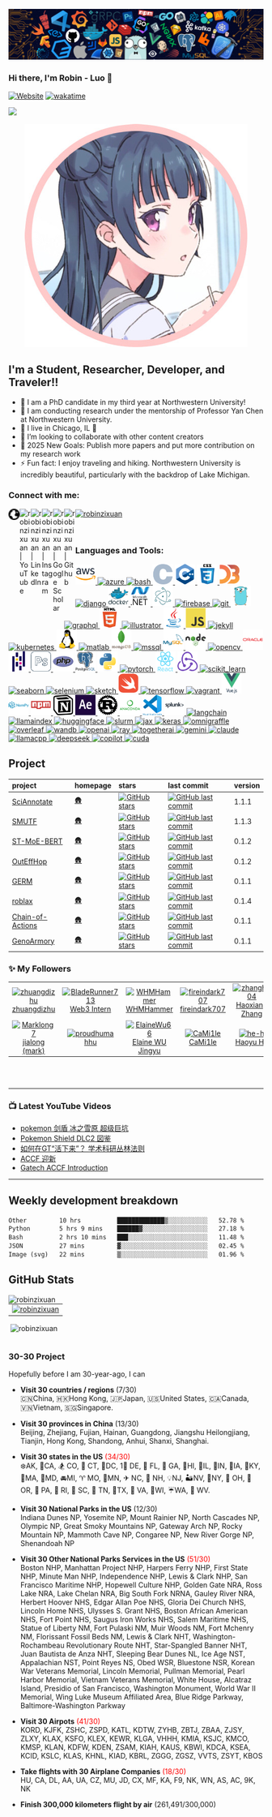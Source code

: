
<p align="center"><img src="assert/header_.png" /></p>

### Hi there, I'm Robin - Luo 👋 

[![Website](https://img.shields.io/website?label=robinzixuan.com&style=for-the-badge&url=https%3A%2F%2Fcodestackr.com)](https://hluo76.github.io/robin.github.io/)
[![wakatime](https://wakatime.com/badge/user/5d89be5e-117e-4882-805a-5aedd1abcb86/project/0617f7fd-c528-4ef5-bd2e-56df133b971c.svg)](https://wakatime.com/badge/user/5d89be5e-117e-4882-805a-5aedd1abcb86/project/0617f7fd-c528-4ef5-bd2e-56df133b971c)

<img src="https://count.getloli.com/get/@:robinzixuan?theme=moebooru" />




<p align="center"><img src="assert/oqaazcctup1.jpeg" alt="robinzixuan" /></p>



## I'm a Student, Researcher, Developer, and Traveler!!

- 🔭 I am a PhD candidate in my third year at Northwestern University!
- 🤖 I am conducting research under the mentorship of Professor Yan Chen at Northwestern University.
- 🌱 I live in Chicago, IL 🤣
- 👯 I’m looking to collaborate with other content creators
- 🥅 2025 New Goals: Publish more papers and put more contribution on my research work
- ⚡ Fun fact: I enjoy traveling and hiking. Northwestern University is incredibly beautiful, particularly with the backdrop of Lake Michigan.




### Connect with me:

[<img align="left" alt="robinzixuan.com" width="22px" src="https://raw.githubusercontent.com/iconic/open-iconic/master/svg/globe.svg" />][website]
[<img align="left" alt="robinzixuan | YouTube" width="22px" src="https://cdn.jsdelivr.net/npm/simple-icons@v3/icons/youtube.svg" />][youtube]


[<img align="left" alt="robinzixuan | LinkedIn" width="22px" src="https://cdn.jsdelivr.net/npm/simple-icons@v3/icons/linkedin.svg" />][linkedin]
[<img align="left" alt="robinzixuan | Instagram" width="22px" src="https://cdn.jsdelivr.net/npm/simple-icons@v3/icons/instagram.svg" />][instagram]
[<img align="left" alt="robinzixuan | Google Scholar" width="22px" src="https://cdn.jsdelivr.net/npm/simple-icons@v3/icons/googlescholar.svg" />][googlescholar]


[<img align="left" alt="robinzixuan | Github" width="22px" src="https://cdn.jsdelivr.net/npm/simple-icons@v3/icons/github.svg" />][webdevplaylist]
<a href="https://twitter.com/robinzixuan" target="blank"><img align="center" src="https://raw.githubusercontent.com/rahuldkjain/github-profile-readme-generator/master/src/images/icons/Social/twitter.svg" alt="robinzixuan" height="30" width="40" /></a>

<br />

### Languages and Tools:
<p align="left"> <a href="https://aws.amazon.com" target="_blank" rel="noreferrer"> <img src="https://raw.githubusercontent.com/devicons/devicon/master/icons/amazonwebservices/amazonwebservices-original-wordmark.svg" alt="aws" width="40" height="40"/> </a> <a href="https://azure.microsoft.com/en-in/" target="_blank" rel="noreferrer"> <img src="https://www.vectorlogo.zone/logos/microsoft_azure/microsoft_azure-icon.svg" alt="azure" width="40" height="40"/> </a> <a href="https://www.gnu.org/software/bash/" target="_blank" rel="noreferrer"> <img src="https://www.vectorlogo.zone/logos/gnu_bash/gnu_bash-icon.svg" alt="bash" width="40" height="40"/> </a> <a href="https://www.cprogramming.com/" target="_blank" rel="noreferrer"> <img src="https://raw.githubusercontent.com/devicons/devicon/master/icons/c/c-original.svg" alt="c" width="40" height="40"/> </a> <a href="https://www.w3schools.com/cpp/" target="_blank" rel="noreferrer"> <img src="https://raw.githubusercontent.com/devicons/devicon/master/icons/cplusplus/cplusplus-original.svg" alt="cplusplus" width="40" height="40"/> </a> <a href="https://www.w3schools.com/css/" target="_blank" rel="noreferrer"> <img src="https://raw.githubusercontent.com/devicons/devicon/master/icons/css3/css3-original-wordmark.svg" alt="css3" width="40" height="40"/> </a> <a href="https://d3js.org/" target="_blank" rel="noreferrer"> <img src="https://raw.githubusercontent.com/devicons/devicon/master/icons/d3js/d3js-original.svg" alt="d3js" width="40" height="40"/> </a> <a href="https://www.djangoproject.com/" target="_blank" rel="noreferrer"> <img src="https://cdn.worldvectorlogo.com/logos/django.svg" alt="django" width="40" height="40"/> </a> <a href="https://www.docker.com/" target="_blank" rel="noreferrer"> <img src="https://raw.githubusercontent.com/devicons/devicon/master/icons/docker/docker-original-wordmark.svg" alt="docker" width="40" height="40"/> </a> <a href="https://dotnet.microsoft.com/" target="_blank" rel="noreferrer"> <img src="https://raw.githubusercontent.com/devicons/devicon/master/icons/dot-net/dot-net-original-wordmark.svg" alt="dotnet" width="40" height="40"/> </a> <a href="https://www.electronjs.org" target="_blank" rel="noreferrer"> <img src="https://raw.githubusercontent.com/devicons/devicon/master/icons/electron/electron-original.svg" alt="electron" width="40" height="40"/> </a> <a href="https://firebase.google.com/" target="_blank" rel="noreferrer"> <img src="https://www.vectorlogo.zone/logos/firebase/firebase-icon.svg" alt="firebase" width="40" height="40"/> </a> <a href="https://git-scm.com/" target="_blank" rel="noreferrer"> <img src="https://www.vectorlogo.zone/logos/git-scm/git-scm-icon.svg" alt="git" width="40" height="40"/> </a> <a href="https://golang.org" target="_blank" rel="noreferrer"> <img src="https://raw.githubusercontent.com/devicons/devicon/master/icons/go/go-original.svg" alt="go" width="40" height="40"/> </a> <a href="https://graphql.org" target="_blank" rel="noreferrer"> <img src="https://www.vectorlogo.zone/logos/graphql/graphql-icon.svg" alt="graphql" width="40" height="40"/> </a> <a href="https://www.w3.org/html/" target="_blank" rel="noreferrer"> <img src="https://raw.githubusercontent.com/devicons/devicon/master/icons/html5/html5-original-wordmark.svg" alt="html5" width="40" height="40"/> </a> <a href="https://www.adobe.com/in/products/illustrator.html" target="_blank" rel="noreferrer"> <img src="https://www.vectorlogo.zone/logos/adobe_illustrator/adobe_illustrator-icon.svg" alt="illustrator" width="40" height="40"/> </a> <a href="https://www.java.com" target="_blank" rel="noreferrer"> <img src="https://raw.githubusercontent.com/devicons/devicon/master/icons/java/java-original.svg" alt="java" width="40" height="40"/> </a> <a href="https://developer.mozilla.org/en-US/docs/Web/JavaScript" target="_blank" rel="noreferrer"> <img src="https://raw.githubusercontent.com/devicons/devicon/master/icons/javascript/javascript-original.svg" alt="javascript" width="40" height="40"/> </a> <a href="https://jekyllrb.com/" target="_blank" rel="noreferrer"> <img src="https://www.vectorlogo.zone/logos/jekyllrb/jekyllrb-icon.svg" alt="jekyll" width="40" height="40"/> </a> <a href="https://kubernetes.io" target="_blank" rel="noreferrer"> <img src="https://www.vectorlogo.zone/logos/kubernetes/kubernetes-icon.svg" alt="kubernetes" width="40" height="40"/> </a> <a href="https://www.linux.org/" target="_blank" rel="noreferrer"> <img src="https://raw.githubusercontent.com/devicons/devicon/master/icons/linux/linux-original.svg" alt="linux" width="40" height="40"/> </a> <a href="https://www.mathworks.com/" target="_blank" rel="noreferrer"> <img src="https://upload.wikimedia.org/wikipedia/commons/2/21/Matlab_Logo.png" alt="matlab" width="40" height="40"/> </a> <a href="https://www.mongodb.com/" target="_blank" rel="noreferrer"> <img src="https://raw.githubusercontent.com/devicons/devicon/master/icons/mongodb/mongodb-original-wordmark.svg" alt="mongodb" width="40" height="40"/> </a> <a href="https://www.microsoft.com/en-us/sql-server" target="_blank" rel="noreferrer"> <img src="https://www.svgrepo.com/show/303229/microsoft-sql-server-logo.svg" alt="mssql" width="40" height="40"/> </a> <a href="https://www.mysql.com/" target="_blank" rel="noreferrer"> <img src="https://raw.githubusercontent.com/devicons/devicon/master/icons/mysql/mysql-original-wordmark.svg" alt="mysql" width="40" height="40"/> </a> <a href="https://nodejs.org" target="_blank" rel="noreferrer"> <img src="https://raw.githubusercontent.com/devicons/devicon/master/icons/nodejs/nodejs-original-wordmark.svg" alt="nodejs" width="40" height="40"/> </a> <a href="https://opencv.org/" target="_blank" rel="noreferrer"> <img src="https://www.vectorlogo.zone/logos/opencv/opencv-icon.svg" alt="opencv" width="40" height="40"/> </a> <a href="https://www.oracle.com/" target="_blank" rel="noreferrer"> <img src="https://raw.githubusercontent.com/devicons/devicon/master/icons/oracle/oracle-original.svg" alt="oracle" width="40" height="40"/> </a> <a href="https://pandas.pydata.org/" target="_blank" rel="noreferrer"> <img src="https://raw.githubusercontent.com/devicons/devicon/2ae2a900d2f041da66e950e4d48052658d850630/icons/pandas/pandas-original.svg" alt="pandas" width="40" height="40"/> </a> <a href="https://www.photoshop.com/en" target="_blank" rel="noreferrer"> <img src="https://raw.githubusercontent.com/devicons/devicon/master/icons/photoshop/photoshop-line.svg" alt="photoshop" width="40" height="40"/> </a> <a href="https://www.php.net" target="_blank" rel="noreferrer"> <img src="https://raw.githubusercontent.com/devicons/devicon/master/icons/php/php-original.svg" alt="php" width="40" height="40"/> </a> <a href="https://www.postgresql.org" target="_blank" rel="noreferrer"> <img src="https://raw.githubusercontent.com/devicons/devicon/master/icons/postgresql/postgresql-original-wordmark.svg" alt="postgresql" width="40" height="40"/> </a> <a href="https://www.python.org" target="_blank" rel="noreferrer"> <img src="https://raw.githubusercontent.com/devicons/devicon/master/icons/python/python-original.svg" alt="python" width="40" height="40"/> </a> <a href="https://pytorch.org/" target="_blank" rel="noreferrer"> <img src="https://www.vectorlogo.zone/logos/pytorch/pytorch-icon.svg" alt="pytorch" width="40" height="40"/> </a> <a href="https://reactjs.org/" target="_blank" rel="noreferrer"> <img src="https://raw.githubusercontent.com/devicons/devicon/master/icons/react/react-original-wordmark.svg" alt="react" width="40" height="40"/> </a>  <a href="https://redux.js.org" target="_blank" rel="noreferrer"> <img src="https://raw.githubusercontent.com/devicons/devicon/master/icons/redux/redux-original.svg" alt="redux" width="40" height="40"/> </a>  <a href="https://scikit-learn.org/" target="_blank" rel="noreferrer"> <img src="https://upload.wikimedia.org/wikipedia/commons/0/05/Scikit_learn_logo_small.svg" alt="scikit_learn" width="40" height="40"/> </a> <a href="https://seaborn.pydata.org/" target="_blank" rel="noreferrer"> <img src="https://seaborn.pydata.org/_images/logo-mark-lightbg.svg" alt="seaborn" width="40" height="40"/> </a> <a href="https://www.selenium.dev" target="_blank" rel="noreferrer"> <img src="https://raw.githubusercontent.com/detain/svg-logos/780f25886640cef088af994181646db2f6b1a3f8/svg/selenium-logo.svg" alt="selenium" width="40" height="40"/> </a> <a href="https://www.sketch.com/" target="_blank" rel="noreferrer"> <img src="https://www.vectorlogo.zone/logos/sketchapp/sketchapp-icon.svg" alt="sketch" width="40" height="40"/> </a>  <a href="https://developer.apple.com/swift/" target="_blank" rel="noreferrer"> <img src="https://raw.githubusercontent.com/devicons/devicon/master/icons/swift/swift-original.svg" alt="swift" width="40" height="40"/> </a> <a href="https://www.tensorflow.org" target="_blank" rel="noreferrer"> <img src="https://www.vectorlogo.zone/logos/tensorflow/tensorflow-icon.svg" alt="tensorflow" width="40" height="40"/> </a> <a href="https://www.vagrantup.com/" target="_blank" rel="noreferrer"> <img src="https://www.vectorlogo.zone/logos/vagrantup/vagrantup-icon.svg" alt="vagrant" width="40" height="40"/> </a> <a href="https://vuejs.org/" target="_blank" rel="noreferrer"> <img src="https://raw.githubusercontent.com/devicons/devicon/master/icons/vuejs/vuejs-original-wordmark.svg" alt="vuejs" width="40" height="40"/> </a> <a href="https://vuepress.vuejs.org/" target="_blank" rel="noreferrer"> </a>  
<a href="https://numpy.org/" target="_blank" rel="noreferrer"> <img src="https://github.com/devicons/devicon/blob/master/icons/numpy/numpy-plain-wordmark.svg" alt="numpy" width="40" height="40"/> </a> <a href="https://www.npmjs.com/" target="_blank" rel="noreferrer"> <img src="https://github.com/devicons/devicon/blob/master/icons/npm/npm-original-wordmark.svg" alt="npm" width="40" height="40"/> </a> <a href="https://www.notion.so/" target="_blank" rel="noreferrer"> <img src="https://github.com/devicons/devicon/blob/master/icons/notion/notion-plain.svg" alt="notion" width="40" height="40"/> </a><a href="https://www.adobe.com/products/aftereffects.html" target="_blank" rel="noreferrer"> <img src="https://github.com/devicons/devicon/blob/master/icons/aftereffects/aftereffects-plain.svg" alt="ae" width="40" height="40"/> </a><a href="https://www.rust-lang.org/" target="_blank" rel="noreferrer"> <img src="https://github.com/devicons/devicon/blob/master/icons/rust/rust-original.svg" alt="rust" width="40" height="40"/> </a><a href="https://www.anaconda.com/" target="_blank" rel="noreferrer"> <img src="https://github.com/devicons/devicon/blob/master/icons/anaconda/anaconda-original-wordmark.svg" alt="conda" width="40" height="40"/> </a><a href="https://code.visualstudio.com/" target="_blank" rel="noreferrer"> <img src="https://github.com/devicons/devicon/blob/master/icons/vscode/vscode-original-wordmark.svg" alt="vscode" width="40" height="40"/> </a><a href="https://www.splunk.com/" target="_blank" rel="noreferrer"> <img src="https://github.com/devicons/devicon/blob/master/icons/splunk/splunk-original-wordmark.svg" alt="splunk" width="40" height="40"/> </a><a href="https://www.langchain.com/" target="_blank" rel="noreferrer"> <img src="https://assets.streamlinehq.com/image/private/w_300,h_300,ar_1/f_auto/v1/icons/logos/langchain-ipuhh4qo1jz5ssl4x0g2a.png/langchain-dp1uxj2zn3752pntqnpfu2.png?_a=DATAdtRiZAA0" alt="langchain" width="40" height="40"/> </a><a href="https://www.llamaindex.ai/" target="_blank" rel="noreferrer"> <img src="https://encrypted-tbn0.gstatic.com/images?q=tbn:ANd9GcStMP8S3VbNCqOQd7QQQcbvC_FLa1HlftCiJw&s" alt="llamaindex" width="40" height="40"/> </a><a href="https://huggingface.co/" target="_blank" rel="noreferrer"> <img src="https://huggingface.co/datasets/huggingface/brand-assets/resolve/main/hf-logo.png" alt="huggingface" width="40" height="40"/> </a><a href="https://slurm.schedmd.com/documentation.html" target="_blank" rel="noreferrer"> <img src="https://encrypted-tbn0.gstatic.com/images?q=tbn:ANd9GcQsrtIhdxBaxnRfrCRiMDpfH3SoSeE05jZKhw&s" alt="slurm" width="40" height="40"/> </a><a href="https://docs.jax.dev/en/latest/quickstart.html" target="_blank" rel="noreferrer"> <img src="https://encrypted-tbn0.gstatic.com/images?q=tbn:ANd9GcR6WUup2ibLUhnQMybPXlT0VCjyt4lV8-MmPA&s" alt="jax" width="40" height="40"/> </a><a href="https://keras.io/" target="_blank" rel="noreferrer"> <img src="https://upload.wikimedia.org/wikipedia/commons/thumb/a/ae/Keras_logo.svg/1200px-Keras_logo.svg.png" alt="keras" width="40" height="40"/> </a><a href="https://www.omnigroup.com/omnigraffle" target="_blank" rel="noreferrer"> <img src="https://cdn.jim-nielsen.com/macos/512/omnigraffle-7-2022-10-17.png?rf=1024" alt="omnigraffle" width="40" height="40"/> </a><a href="https://www.overleaf.com/" target="_blank" rel="noreferrer"> <img src="https://encrypted-tbn0.gstatic.com/images?q=tbn:ANd9GcSPFhgJOF_8d_BLyF7ETwnsUBN8lnFhEWRidg&s" alt="overleaf" width="40" height="40"/> </a><a href="https://wandb.ai/site" target="_blank" rel="noreferrer"> <img src="https://encrypted-tbn0.gstatic.com/images?q=tbn:ANd9GcQ3ydC2vwRLIMf4wGyzmiNqjjIgeFwm5SggbA&s" alt="wandb" width="40" height="40"/> </a><a href="https://openai.com/" target="_blank" rel="noreferrer"> <img src="https://encrypted-tbn0.gstatic.com/images?q=tbn:ANd9GcQd5oKbQ-jCGyOVbS5oz88SM571sKiZ80hEDA&s" alt="openai" width="40" height="40"/> </a><a href="https://www.ray.io/" target="_blank" rel="noreferrer"> <img src="https://avatars.githubusercontent.com/u/22125274?s=280&v=4" alt="ray" width="40" height="40"/> </a><a href="https://www.together.ai/" target="_blank" rel="noreferrer"> <img src="https://encrypted-tbn0.gstatic.com/images?q=tbn:ANd9GcQUSBK7uwdogjRvR-tHQEQDLkRo_inEUko2NQ&s" alt="togetherai" width="40" height="40"/> </a><a href="https://gemini.google.com/app" target="_blank" rel="noreferrer"> <img src="https://camo.githubusercontent.com/77ba4ba362fc39151379e4e7691125c8bb130eb2ade811ce9f76d4d5236c6847/68747470733a2f2f75706c6f61642e77696b696d656469612e6f72672f77696b6970656469612f636f6d6d6f6e732f7468756d622f662f66302f476f6f676c655f426172645f6c6f676f2e7376672f3132303070782d476f6f676c655f426172645f6c6f676f2e7376672e706e67" alt="gemini" width="40" height="40"/> </a><a href="https://claude.ai/" target="_blank" rel="noreferrer"> <img src="https://play-lh.googleusercontent.com/4S1nfdKsH_1tJodkHrBHimqlCTE6qx6z22zpMyPaMc_Rlr1EdSFDI1I6UEVMnokG5zI=w240-h480-rw" alt="claude" width="40" height="40"/> </a><a href="https://github.com/ggml-org/llama.cpp" target="_blank" rel="noreferrer"> <img src="https://user-images.githubusercontent.com/90992099/225522866-80486e7e-bb16-42c1-b403-9d919189ae19.png" alt="llamacpp" width="40" height="40"/> </a><a href="https://www.deepseek.com/" target="_blank" rel="noreferrer"> <img src="https://encrypted-tbn0.gstatic.com/images?q=tbn:ANd9GcTqKHD28rGat3WVaqRkRDgIL-SHgOTHB6MrNg&s" alt="deepseek" width="40" height="40"/> </a><a href="https://github.com/features/copilot" target="_blank" rel="noreferrer"> <img src="https://encrypted-tbn0.gstatic.com/images?q=tbn:ANd9GcRhJedbIq_sak5t6NzY9sVyvYUDV8haKtqd3g&s" alt="copilot" width="40" height="40"/> </a><a href="https://developer.nvidia.com/cuda-toolkit" target="_blank" rel="noreferrer"> <img src="https://miro.medium.com/v2/resize:fit:394/1*Z_vXwV0SPudOAdlZnoAkWA.png" alt="cuda" width="40" height="40"/> </a></p>


## Project
project | homepage | stars | last commit | version 
:--- | --- | :--- | :--- |  :--- 
[SciAnnotate](https://github.com/dreamyang-liu/SciAnnotate) | [🛖](https://github.com/dreamyang-liu/SciAnnotate) | [![GitHub stars](https://img.shields.io/github/stars/dreamyang-liu/SciAnnotate?style=flat)](https://github.com/dreamyang-liu/SciAnnotate/stargazers) | [![GitHub last commit](https://img.shields.io/github/last-commit/dreamyang-liu/SciAnnotate?style=flat&label=last)](https://github.com/dreamyang-liu/SciAnnotate/commits) | 1.1.1|
[SMUTF](https://github.com/fireindark707/Python-Schema-Matching) | [🛖](https://github.com/fireindark707/Python-Schema-Matching) | [![GitHub stars](https://img.shields.io/github/stars/fireindark707/Python-Schema-Matching?style=flat)](https://github.com/fireindark707/Python-Schema-Matching/stargazers) | [![GitHub last commit](https://img.shields.io/github/last-commit/fireindark707/Python-Schema-Matching?style=flat&label=last)](https://github.com/fireindark707/Python-Schema-Matching/commits) | 1.1.3 |
[ST-MoE-BERT](https://github.com/he-h/ST-MoE-BERT) | [🛖](https://github.com/he-h/ST-MoE-BERT) | [![GitHub stars](https://img.shields.io/github/stars/he-h/ST-MoE-BERT?style=flat)](https://github.com/he-h/ST-MoE-BERT/stargazers) | [![GitHub last commit](https://img.shields.io/github/last-commit/he-h/ST-MoE-BERT?style=flat&label=last)](https://github.com/he-h/ST-MoE-BERT/commits) | 0.1.2 |
[OutEffHop](https://github.com/MAGICS-LAB/OutEffHop) | [🛖](https://github.com/MAGICS-LAB/OutEffHop) | [![GitHub stars](https://img.shields.io/github/stars/MAGICS-LAB/OutEffHop?style=flat)](https://github.com/MAGICS-LAB/OutEffHop/stargazers) | [![GitHub last commit](https://img.shields.io/github/last-commit/MAGICS-LAB/OutEffHop?style=flat&label=last)](https://github.com/MAGICS-LAB/OutEffHop/commits) | 0.1.2 |
[GERM](https://github.com/MAGICS-LAB/GERM) | [🛖](https://github.com/MAGICS-LAB/GERM) | [![GitHub stars](https://img.shields.io/github/stars/MAGICS-LAB/GERM?style=flat)](https://github.com/MAGICS-LAB/GERM/stargazers) | [![GitHub last commit](https://img.shields.io/github/last-commit/MAGICS-LAB/GERM?style=flat&label=last)](https://github.com/MAGICS-LAB/GERM/commits) | 0.1.1 |
[roblax](https://github.com/michaelyeah7/roblax) | [🛖](https://github.com/michaelyeah7/roblax) | [![GitHub stars](https://img.shields.io/github/stars/michaelyeah7/roblax?style=flat)](https://github.com/michaelyeah7/roblax/stargazers) | [![GitHub last commit](https://img.shields.io/github/last-commit/michaelyeah7/roblax?style=flat&label=last)](https://github.com/michaelyeah7/roblax/commits) | 0.1.4 |
[Chain-of-Actions](https://github.com/MAGICS-LAB/Chain-of-Actions)| [🛖](https://github.com/MAGICS-LAB/Chain-of-Actions) | [![GitHub stars](https://img.shields.io/github/stars/MAGICS-LAB/Chain-of-Actions?style=flat&label=last)](https://github.com/MAGICS-LAB/Chain-of-Actions/stargazers) | [![GitHub last commit](https://img.shields.io/github/last-commit/MAGICS-LAB/Chain-of-Actions?style=flat&label=last)](https://github.com/MAGICS-LAB/Chain-of-Actions/commits) | 0.1.1 |
[GenoArmory](https://github.com/MAGICS-LAB/GenoArmory)| [🛖](https://github.com/MAGICS-LAB/GenoArmory) | [![GitHub stars](https://img.shields.io/github/stars/MAGICS-LAB/GenoArmory?style=flat&label=last)](https://github.com/MAGICS-LAB/GenoArmory/stargazers) | [![GitHub last commit](https://img.shields.io/github/last-commit/MAGICS-LAB/GenoArmory?style=flat&label=last)](https://github.com/MAGICS-LAB/GenoArmory/commits) | 0.1.1 |


### :sparkles: My Followers
<!--START_SECTION:top-followers-->
<table>
  <tr>
    <td align="center">
      <a href="https://github.com/zhuangdizhu">
        <img src="https://avatars2.githubusercontent.com/u/10665751" width="100px;" alt="zhuangdizhu"/>
      </a>
      <br />
      <a href="https://github.com/zhuangdizhu">zhuangdizhu</a>
    </td>
    <td align="center">
      <a href="https://github.com/BladeRunner713">
        <img src="https://avatars2.githubusercontent.com/u/9507828" width="100px;" alt="BladeRunner713"/>
      </a>
      <br />
      <a href="https://github.com/BladeRunner713">Web3 Intern</a>
    </td>
    <td align="center">
      <a href="https://github.com/WHMHammer">
        <img src="https://avatars2.githubusercontent.com/u/35433952" width="100px;" alt="WHMHammer"/>
      </a>
      <br />
      <a href="https://github.com/WHMHammer">WHMHammer</a>
    </td>
    <td align="center">
      <a href="https://github.com/fireindark707">
        <img src="https://avatars2.githubusercontent.com/u/30530581" width="100px;" alt="fireindark707"/>
      </a>
      <br />
      <a href="https://github.com/fireindark707">fireindark707</a>
    </td>
    <td align="center">
      <a href="https://github.com/zhanghx04">
        <img src="https://avatars2.githubusercontent.com/u/23461954" width="100px;" alt="zhanghx04"/>
      </a>
      <br />
      <a href="https://github.com/zhanghx04">Haoxiang Zhang</a>
    </td>
    <td align="center">
      <a href="https://github.com/linghuix">
        <img src="https://avatars2.githubusercontent.com/u/31810858" width="100px;" alt="linghuix"/>
      </a>
      <br />
      <a href="https://github.com/linghuix">Jerry X</a>
    </td>
    <td align="center">
      <a href="https://github.com/ruiyangqin2016">
        <img src="https://avatars2.githubusercontent.com/u/35632188" width="100px;" alt="ruiyangqin2016"/>
      </a>
      <br />
      <a href="https://github.com/ruiyangqin2016">Ruiyang Qin</a>
    </td>
  </tr>
  <tr>
    <td align="center">
      <a href="https://github.com/Marklong7">
        <img src="https://avatars2.githubusercontent.com/u/97990588" width="100px;" alt="Marklong7"/>
      </a>
      <br />
      <a href="https://github.com/Marklong7">jialong (mark)</a>
    </td>
    <td align="center">
      <a href="https://github.com/proudhuma">
        <img src="https://avatars2.githubusercontent.com/u/26041129" width="100px;" alt="proudhuma"/>
      </a>
      <br />
      <a href="https://github.com/proudhuma">hhu</a>
    </td>
    <td align="center">
      <a href="https://github.com/ElaineWu66">
        <img src="https://avatars2.githubusercontent.com/u/71010461" width="100px;" alt="ElaineWu66"/>
      </a>
      <br />
      <a href="https://github.com/ElaineWu66">Elaine WU Jingyu</a>
    </td>
    <td align="center">
      <a href="https://github.com/CaMi1le">
        <img src="https://avatars2.githubusercontent.com/u/55053441" width="100px;" alt="CaMi1le"/>
      </a>
      <br />
      <a href="https://github.com/CaMi1le">CaMi1le</a>
    </td>
    <td align="center">
      <a href="https://github.com/he-h">
        <img src="https://avatars2.githubusercontent.com/u/43588065" width="100px;" alt="he-h"/>
      </a>
      <br />
      <a href="https://github.com/he-h">Haoyu He</a>
    </td>
    <td align="center">
      <a href="https://github.com/Auroraye">
        <img src="https://avatars2.githubusercontent.com/u/28421394" width="100px;" alt="Auroraye"/>
      </a>
      <br />
      <a href="https://github.com/Auroraye">Yexin </a>
    </td>
    <td align="center">
      <a href="https://github.com/ALo0f">
        <img src="https://avatars2.githubusercontent.com/u/48449610" width="100px;" alt="ALo0f"/>
      </a>
      <br />
      <a href="https://github.com/ALo0f">ALo0f</a>
    </td>
  </tr>
</table>
<!--END_SECTION:top-followers-->



<br />
<br />

---

### 📺 Latest YouTube Videos

<!-- YOUTUBE:START -->
- [pokemon 剑盾 冰之雪原 超级巨坑](https://www.youtube.com/watch?v=GiLNad7ZnZs)
- [Pokemon Shield DLC2 図鉴](https://www.youtube.com/watch?v=jwzX9h6wwwU)
- [如何在GT“活下来”？  学术科研丛林法则](https://www.youtube.com/watch?v=-nsZfbKDXf4)
- [ACCF 迎新](https://www.youtube.com/watch?v=4MvZEMnfi8g)
- [Gatech ACCF Introduction](https://www.youtube.com/watch?v=6pvNFmADnK0)
<!-- YOUTUBE:END -->


---

## Weekly development breakdown
  
<!--START_SECTION:waka-->

```txt
Other         10 hrs          █████████████▒░░░░░░░░░░░   52.78 %
Python        5 hrs 9 mins    ██████▓░░░░░░░░░░░░░░░░░░   27.18 %
Bash          2 hrs 10 mins   ███░░░░░░░░░░░░░░░░░░░░░░   11.48 %
JSON          27 mins         ▓░░░░░░░░░░░░░░░░░░░░░░░░   02.45 %
Image (svg)   22 mins         ▒░░░░░░░░░░░░░░░░░░░░░░░░   01.96 %
```

<!--END_SECTION:waka-->


  

## GitHub Stats
  
 





  <table><tbody><tr style="border: none !important;">

  <p><img align="left" src="https://github-readme-stats.vercel.app/api/top-langs?username=robinzixuan&show_icons=true&locale=en&layout=compact&hide=html,jupyter%20notebook,css&size_weight=0.5&count_weight=0.5" alt="robinzixuan" /></p>

  <td style="border: none !important;"><span><a href="https://github.com/ryo-ma/github-profile-trophy"><img src="https://github-profile-trophy.vercel.app/?username=robinzixuan&theme=radical" alt="robinzixuan" /></a></span></td>

  </tr></tbody></table>
  <table><tbody><tr style="border: none !important;">

  <p>&nbsp;<img align="center" src="https://github-readme-stats.vercel.app/api?username=robinzixuan&show_icons=true&locale=en" alt="robinzixuan" /></p>


    

  </tr></tbody></table>
  






[website]: https://hluo76.github.io/robin.github.io/
[twitter]: https://twitter.com/RobinZixuan
[youtube]: https://www.youtube.com/channel/UC9HneNVKAQRPf5Dkl6qs2-Q
[instagram]: https://www.instagram.com/robinzixuan1997/
[linkedin]: https://www.linkedin.com/in/robinluo-18gatech/
[webdevplaylist]: https://github.com/robinzixuan
[googlescholar]: https://scholar.google.com/citations?user=MzH7kAcAAAAJ&hl=en

### 30-30 Project
<h></h>
<p>Hopefully before I am 30-year-ago, I can</p>
<ul>
<li><p><b>Visit 30 countries / regions</b> (7/30)<br />
🇨🇳China, 🇭🇰Hong Kong, 🇯🇵Japan,  🇺🇸United States, 🇨🇦Canada, 🇻🇳Vietnam, 🇸🇬Singapore.<br />
</p>
</li>
<li><p><b>Visit 30 provinces in China</b> (13/30)</font><br />
Beijing, Zhejiang, Fujian, Hainan, Guangdong, Jiangshu
Heilongjiang, Tianjin, Hong Kong, Shandong, Anhui, Shanxi,
Shanghai.</p>
</li>
<li><p><b>Visit 30 states in the US</b> <span style="color:red">(34/30)</span><br />
❄️AK, 🌉CA, 🏂 CO, 📃 CT, 🐼DC, 1⃣ DE, 🍊 FL, 🍑 GA, 🌋HI, 💨IL, 🏁IN, 🚜IA, 🏇KY, 🔮MA, 🐢MD,  🚘MI, ♈ MO, 🌟MN, ✈ NC, 🐍 NH, 💡NJ, 🏜️NV, 🗽NY, 🏈 OH, 🌹 OR, 🔔 PA, 🌊 RI,  🌴 SC,  🎸 TN, 🗼TX, 🚬 VA, 🍺WI, ☔WA, 🗻 WV.</p>
</li>
<li><p><b>Visit 30 National Parks in the US</b> (12/30)<br />
  Indiana Dunes NP, Yosemite NP, Mount Rainier NP, North Cascades NP, Olympic NP, Great Smoky Mountains NP, Gateway Arch NP, Rocky Mountain NP, Mammoth Cave NP, Congaree NP, New River Gorge NP, Shenandoah NP</p>
    </li>
<li><p><b>Visit 30 Other National Parks Services in the US</b> <span style="color:red">(51/30)</span><br />
    Boston NHP, Manhattan Project NHP, Harpers Ferry NHP, First State NHP,  Minute Man NHP, Independence NHP,  Lewis & Clark NHP, San Francisco Maritime NHP, Hopewell Culture NHP,  Golden Gate NRA, Ross Lake NRA, Lake Chelan NRA, Big South Fork NRNA, Gauley River NRA, Herbert Hoover NHS, Edgar Allan Poe NHS, Gloria Dei Church NHS, Lincoln Home NHS, Ulysses S. Grant NHS,  Boston African American NHS, Fort Point NHS, Saugus Iron Works NHS, Salem Maritime NHS, Statue of Liberty NM, Fort Pulaski NM, Muir Woods NM, Fort Mchenry NM, Florissant Fossil Beds NM, Lewis & Clark NHT, Washington-Rochambeau Revolutionary Route NHT, Star-Spangled Banner NHT, Juan Bautista de Anza NHT,  Sleeping Bear Dunes NL, Ice Age NST, Appalachian NST, Point Reyes NS, Obed WSR, Bluestone NSR, Korean War Veterans Memorial, Lincoln Memorial, Pullman Memorial, Pearl Harbor Memorial,  Vietnam Veterans Memorial, White House,   Alcatraz Island, Presidio of San Francisco, Washington Monument, World War II Memorial,
    Wing Luke Museum Affiliated Area,  Blue Ridge Parkway, Baltimore-Washington Parkway </p>
    </li>
<li><p><b>Visit 30 Airpots</b> <span style="color:red">(41/30)</span><br />
KORD, KJFK, ZSHC, ZSPD, KATL, KDTW, ZYHB, ZBTJ, ZBAA, ZJSY, ZLXY, KLAX, KSFO, KLEX, KEWR, KLGA, VHHH, KMIA, KSJC, KMCO, KMSP, KLAN, KDFW, KDEN, ZSAM, KIAH, KAUS, KBWI, KDCA, KSEA, KCID, KSLC, KLAS, KHNL, KIAD, KBRL, ZGGG, ZGSZ, VVTS, ZSYT, KBOS  </p>
</li>
<li><p><b>Take flights with 30 Airplane Companies</b> <font color=red>(18/30)</font><br />
HU, CA, DL, AA, UA, CZ, MU, JD, CX, MF, KA, F9, NK, WN, AS, AC, 9K, NK </p>
</li>
<li><p><b>Finish 300,000 kilometers flight by air</b> (261,491/300,000)</p>


